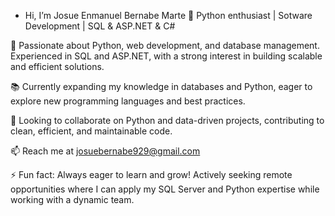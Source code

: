 - Hi, I’m Josue Enmanuel Bernabe Marte
🚀 Python enthusiast | Sotware Development | SQL & ASP.NET & C#

👀 Passionate about Python, web development, and database management. Experienced in SQL and ASP.NET, with a strong interest in building scalable and efficient solutions.

📚 Currently expanding my knowledge in databases and Python, eager to explore new programming languages and best practices.

🤝 Looking to collaborate on Python and data-driven projects, contributing to clean, efficient, and maintainable code.

📫 Reach me at josuebernabe929@gmail.com

⚡ Fun fact: Always eager to learn and grow! Actively seeking remote opportunities where I can apply my SQL Server and Python expertise while working with a dynamic team.
